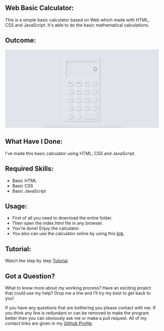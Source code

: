 ## Web Basic Calculator:
This is a simple basic calculator based on Web which made with HTML, CSS and JavaScript. It's able to do the basic mathematical calculations.


## Outcome:
<p align="center">
<a href="https://mdrakibulislam-zero.github.io/WebBasicCalculator/" ><img width="1000px" height="auto" title="Basic Calculator" alt="Basic Calculator" src="https://github.com/mdrakibulislam-zero/WebBasicCalculator/blob/main/Outcome.png" /></a></p>


## What Have I Done:
I've made this basic calculator using HTML, CSS and JavaScript.


## Required Skills:
- Basic HTML
- Basic CSS
- Basic JavaScript


## Usage:
- First of all you need to download the entire folder.
- Then open the index.html file in any browser.
- You're done! Enjoy the calculator.
- You also can use the calculator online by using this <a href="https://mdrakibulislam-zero.github.io/WebBasicCalculator/" > link</a>.


## Tutorial:
Watch the step by step <a href="#">Tutorial</a>.


## Got a Question?
What to know more about my working process? Have an exciting project that could use my help? Drop me a line and I’ll try my best to get back to you!

If you have any questions that are bothering you please contact with me. If you think any line is redundant or can be removed to make the program better then you can obviously ask me or make a pull request. All of my contact links are given in my <a href="https://github.com/mdrakibulislam-zero/"> GitHub Profile</a>.
